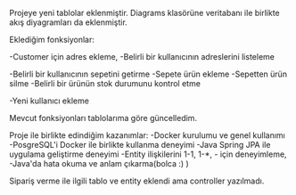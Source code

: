 Projeye yeni tablolar eklenmiştir. Diagrams klasörüne veritabanı ile birlikte akış diyagramları da eklenmiştir.

Eklediğim fonksiyonlar:

-Customer için adres ekleme, 
-Belirli bir kullanıcının adreslerini listeleme

-Belirli bir kullanıcının sepetini getirme
-Sepete ürün ekleme
-Sepetten ürün silme
-Belirli bir ürünün stok durumunu kontrol etme

-Yeni kullanıcı ekleme

Mevcut fonksiyonları tablolarıma göre güncelledim.

Proje ile birlikte edindiğim kazanımlar:
-Docker kurulumu ve genel kullanımı
-PosgreSQL'i Docker ile birlikte kullanma deneyimi
-Java Spring JPA ile uygulama geliştirme deneyimi
-Entity ilişkilerini 1-1, 1-*, *-* için deneyimleme, 
-Java'da hata okuma ve anlam çıkarma(bolca :) )

Sipariş verme ile ilgili tablo ve entity eklendi ama controller yazılmadı.
